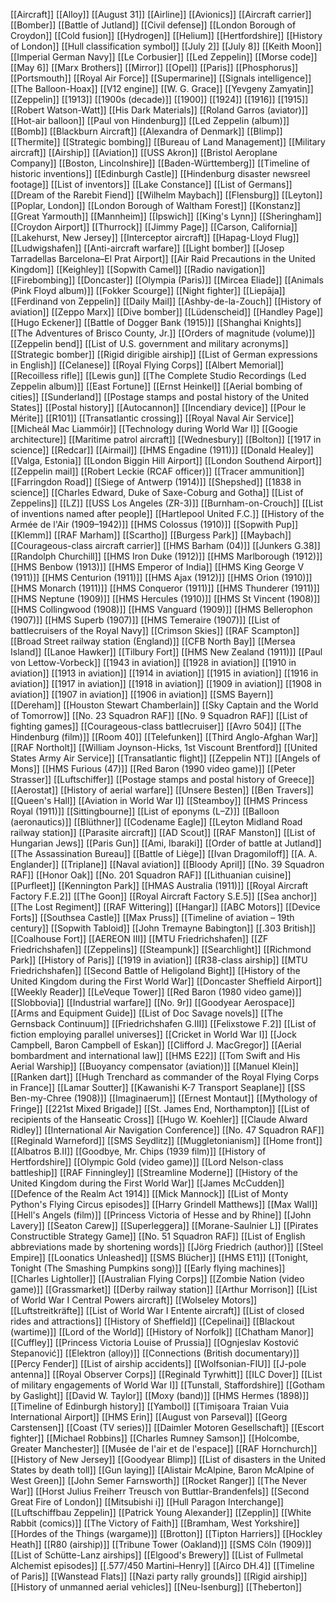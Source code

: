 [[Aircraft]]
[[Alloy]]
[[August 31]]
[[Airline]]
[[Avionics]]
[[Aircraft carrier]]
[[Bomber]]
[[Battle of Jutland]]
[[Civil defense]]
[[London Borough of Croydon]]
[[Cold fusion]]
[[Hydrogen]]
[[Helium]]
[[Hertfordshire]]
[[History of London]]
[[Hull classification symbol]]
[[July 2]]
[[July 8]]
[[Keith Moon]]
[[Imperial German Navy]]
[[Le Corbusier]]
[[Led Zeppelin]]
[[Morse code]]
[[May 6]]
[[Marx Brothers]]
[[Mirror]]
[[Opel]]
[[Paris]]
[[Phosphorus]]
[[Portsmouth]]
[[Royal Air Force]]
[[Supermarine]]
[[Signals intelligence]]
[[The Balloon-Hoax]]
[[V12 engine]]
[[W. G. Grace]]
[[Yevgeny Zamyatin]]
[[Zeppelin]]
[[1913]]
[[1900s (decade)]]
[[1900]]
[[1924]]
[[1916]]
[[1915]]
[[Robert Watson-Watt]]
[[His Dark Materials]]
[[Roland Garros (aviator)]]
[[Hot-air balloon]]
[[Paul von Hindenburg]]
[[Led Zeppelin (album)]]
[[Bomb]]
[[Blackburn Aircraft]]
[[Alexandra of Denmark]]
[[Blimp]]
[[Thermite]]
[[Strategic bombing]]
[[Bureau of Land Management]]
[[Military aircraft]]
[[Airship]]
[[Aviation]]
[[USS Akron]]
[[Bristol Aeroplane Company]]
[[Boston, Lincolnshire]]
[[Baden-Württemberg]]
[[Timeline of historic inventions]]
[[Edinburgh Castle]]
[[Hindenburg disaster newsreel footage]]
[[List of inventors]]
[[Lake Constance]]
[[List of Germans]]
[[Dream of the Rarebit Fiend]]
[[Wilhelm Maybach]]
[[Flensburg]]
[[Leyton]]
[[Poplar, London]]
[[London Borough of Waltham Forest]]
[[Konstanz]]
[[Great Yarmouth]]
[[Mannheim]]
[[Ipswich]]
[[King's Lynn]]
[[Sheringham]]
[[Croydon Airport]]
[[Thurrock]]
[[Jimmy Page]]
[[Carson, California]]
[[Lakehurst, New Jersey]]
[[Interceptor aircraft]]
[[Hapag-Lloyd Flug]]
[[Ludwigshafen]]
[[Anti-aircraft warfare]]
[[Light bomber]]
[[Josep Tarradellas Barcelona–El Prat Airport]]
[[Air Raid Precautions in the United Kingdom]]
[[Keighley]]
[[Sopwith Camel]]
[[Radio navigation]]
[[Firebombing]]
[[Doncaster]]
[[Olympia (Paris)]]
[[Mircea Eliade]]
[[Animals (Pink Floyd album)]]
[[Fokker Scourge]]
[[Night fighter]]
[[Liepāja]]
[[Ferdinand von Zeppelin]]
[[Daily Mail]]
[[Ashby-de-la-Zouch]]
[[History of aviation]]
[[Zeppo Marx]]
[[Dive bomber]]
[[Lüdenscheid]]
[[Handley Page]]
[[Hugo Eckener]]
[[Battle of Dogger Bank (1915)]]
[[Shanghai Knights]]
[[The Adventures of Brisco County, Jr.]]
[[Orders of magnitude (volume)]]
[[Zeppelin bend]]
[[List of U.S. government and military acronyms]]
[[Strategic bomber]]
[[Rigid dirigible airship]]
[[List of German expressions in English]]
[[Celanese]]
[[Royal Flying Corps]]
[[Albert Memorial]]
[[Recoilless rifle]]
[[Lewis gun]]
[[The Complete Studio Recordings (Led Zeppelin album)]]
[[East Fortune]]
[[Ernst Heinkel]]
[[Aerial bombing of cities]]
[[Sunderland]]
[[Postage stamps and postal history of the United States]]
[[Postal history]]
[[Autocannon]]
[[Incendiary device]]
[[Pour le Mérite]]
[[R101]]
[[Transatlantic crossing]]
[[Royal Naval Air Service]]
[[Micheál Mac Liammóir]]
[[Technology during World War I]]
[[Googie architecture]]
[[Maritime patrol aircraft]]
[[Wednesbury]]
[[Bolton]]
[[1917 in science]]
[[Redcar]]
[[Airmail]]
[[HMS Engadine (1911)]]
[[Donald Healey]]
[[Valga, Estonia]]
[[London Biggin Hill Airport]]
[[London Southend Airport]]
[[Zeppelin mail]]
[[Robert Leckie (RCAF officer)]]
[[Tracer ammunition]]
[[Farringdon Road]]
[[Siege of Antwerp (1914)]]
[[Shepshed]]
[[1838 in science]]
[[Charles Edward, Duke of Saxe-Coburg and Gotha]]
[[List of Zeppelins]]
[[LZ]]
[[USS Los Angeles (ZR-3)]]
[[Burnham-on-Crouch]]
[[List of inventions named after people]]
[[Hartlepool United F.C.]]
[[History of the Armée de l'Air (1909–1942)]]
[[HMS Colossus (1910)]]
[[Sopwith Pup]]
[[Klemm]]
[[RAF Marham]]
[[Scartho]]
[[Burgess Park]]
[[Maybach]]
[[Courageous-class aircraft carrier]]
[[HMS Barham (04)]]
[[Junkers G.38]]
[[Randolph Churchill]]
[[HMS Iron Duke (1912)]]
[[HMS Marlborough (1912)]]
[[HMS Benbow (1913)]]
[[HMS Emperor of India]]
[[HMS King George V (1911)]]
[[HMS Centurion (1911)]]
[[HMS Ajax (1912)]]
[[HMS Orion (1910)]]
[[HMS Monarch (1911)]]
[[HMS Conqueror (1911)]]
[[HMS Thunderer (1911)]]
[[HMS Neptune (1909)]]
[[HMS Hercules (1910)]]
[[HMS St Vincent (1908)]]
[[HMS Collingwood (1908)]]
[[HMS Vanguard (1909)]]
[[HMS Bellerophon (1907)]]
[[HMS Superb (1907)]]
[[HMS Temeraire (1907)]]
[[List of battlecruisers of the Royal Navy]]
[[Crimson Skies]]
[[RAF Scampton]]
[[Broad Street railway station (England)]]
[[CFB North Bay]]
[[Mersea Island]]
[[Lanoe Hawker]]
[[Tilbury Fort]]
[[HMS New Zealand (1911)]]
[[Paul von Lettow-Vorbeck]]
[[1943 in aviation]]
[[1928 in aviation]]
[[1910 in aviation]]
[[1913 in aviation]]
[[1914 in aviation]]
[[1915 in aviation]]
[[1916 in aviation]]
[[1917 in aviation]]
[[1918 in aviation]]
[[1909 in aviation]]
[[1908 in aviation]]
[[1907 in aviation]]
[[1906 in aviation]]
[[SMS Bayern]]
[[Dereham]]
[[Houston Stewart Chamberlain]]
[[Sky Captain and the World of Tomorrow]]
[[No. 23 Squadron RAF]]
[[No. 9 Squadron RAF]]
[[List of fighting games]]
[[Courageous-class battlecruiser]]
[[Avro 504]]
[[The Hindenburg (film)]]
[[Room 40]]
[[Telefunken]]
[[Third Anglo-Afghan War]]
[[RAF Northolt]]
[[William Joynson-Hicks, 1st Viscount Brentford]]
[[United States Army Air Service]]
[[Transatlantic flight]]
[[Zeppelin NT]]
[[Angels of Mons]]
[[HMS Furious (47)]]
[[Red Baron (1990 video game)]]
[[Peter Strasser]]
[[Luftschiffer]]
[[Postage stamps and postal history of Greece]]
[[Aerostat]]
[[History of aerial warfare]]
[[Unsere Besten]]
[[Ben Travers]]
[[Queen's Hall]]
[[Aviation in World War I]]
[[Steamboy]]
[[HMS Princess Royal (1911)]]
[[Sittingbourne]]
[[List of eponyms (L–Z)]]
[[Balloon (aeronautics)]]
[[Blüthner]]
[[Codename Eagle]]
[[Leyton Midland Road railway station]]
[[Parasite aircraft]]
[[AD Scout]]
[[RAF Manston]]
[[List of Hungarian Jews]]
[[Paris Gun]]
[[Ami, Ibaraki]]
[[Order of battle at Jutland]]
[[The Assassination Bureau]]
[[Battle of Liège]]
[[Ivan Dragomiloff]]
[[A. A. Englander]]
[[Triplane]]
[[Naval aviation]]
[[Bloody April]]
[[No. 39 Squadron RAF]]
[[Honor Oak]]
[[No. 201 Squadron RAF]]
[[Lithuanian cuisine]]
[[Purfleet]]
[[Kennington Park]]
[[HMAS Australia (1911)]]
[[Royal Aircraft Factory F.E.2]]
[[The Goon]]
[[Royal Aircraft Factory S.E.5]]
[[Sea anchor]]
[[The Lost Regiment]]
[[RAF Wittering]]
[[Hangar]]
[[ABC Motors]]
[[Device Forts]]
[[Southsea Castle]]
[[Max Pruss]]
[[Timeline of aviation – 19th century]]
[[Sopwith Tabloid]]
[[John Tremayne Babington]]
[[.303 British]]
[[Coalhouse Fort]]
[[AEREON III]]
[[MTU Friedrichshafen]]
[[ZF Friedrichshafen]]
[[Zeppelins]]
[[Steampunk]]
[[Searchlight]]
[[Richmond Park]]
[[History of Paris]]
[[1919 in aviation]]
[[R38-class airship]]
[[MTU Friedrichshafen]]
[[Second Battle of Heligoland Bight]]
[[History of the United Kingdom during the First World War]]
[[Doncaster Sheffield Airport]]
[[Weekly Reader]]
[[LeVeque Tower]]
[[Red Baron (1980 video game)]]
[[Slobbovia]]
[[Industrial warfare]]
[[No. 9r]]
[[Goodyear Aerospace]]
[[Arms and Equipment Guide]]
[[List of Doc Savage novels]]
[[The Gernsback Continuum]]
[[Friedrichshafen G.III]]
[[Felixstowe F.2]]
[[List of fiction employing parallel universes]]
[[Cricket in World War I]]
[[Jock Campbell, Baron Campbell of Eskan]]
[[Clifford J. MacGregor]]
[[Aerial bombardment and international law]]
[[HMS E22]]
[[Tom Swift and His Aerial Warship]]
[[Buoyancy compensator (aviation)]]
[[Manuel Klein]]
[[Ranken dart]]
[[Hugh Trenchard as commander of the Royal Flying Corps in France]]
[[Lamar Soutter]]
[[Kawanishi K-7 Transport Seaplane]]
[[SS Ben-my-Chree (1908)]]
[[Imaginaerum]]
[[Ernest Montaut]]
[[Mythology of Fringe]]
[[221st Mixed Brigade]]
[[St. James End, Northampton]]
[[List of recipients of the Hanseatic Cross]]
[[Hugo W. Koehler]]
[[Claude Alward Ridley]]
[[International Air Navigation Conference]]
[[No. 47 Squadron RAF]]
[[Reginald Warneford]]
[[SMS Seydlitz]]
[[Muggletonianism]]
[[Home front]]
[[Albatros B.II]]
[[Goodbye, Mr. Chips (1939 film)]]
[[History of Hertfordshire]]
[[Olympic Gold (video game)]]
[[Lord Nelson-class battleship]]
[[RAF Finningley]]
[[Streamline Moderne]]
[[History of the United Kingdom during the First World War]]
[[James McCudden]]
[[Defence of the Realm Act 1914]]
[[Mick Mannock]]
[[List of Monty Python's Flying Circus episodes]]
[[Harry Grindell Matthews]]
[[Max Wall]]
[[Hell's Angels (film)]]
[[Princess Victoria of Hesse and by Rhine]]
[[John Lavery]]
[[Seaton Carew]]
[[Superleggera]]
[[Morane-Saulnier L]]
[[Pirates Constructible Strategy Game]]
[[No. 51 Squadron RAF]]
[[List of English abbreviations made by shortening words]]
[[Jörg Friedrich (author)]]
[[Steel Empire]]
[[Loonatics Unleashed]]
[[SMS Blücher]]
[[HMS E11]]
[[Tonight, Tonight (The Smashing Pumpkins song)]]
[[Early flying machines]]
[[Charles Lightoller]]
[[Australian Flying Corps]]
[[Zombie Nation (video game)]]
[[Grassmarket]]
[[Derby railway station]]
[[Arthur Morrison]]
[[List of World War I Central Powers aircraft]]
[[Wolseley Motors]]
[[Luftstreitkräfte]]
[[List of World War I Entente aircraft]]
[[List of closed rides and attractions]]
[[History of Sheffield]]
[[Cepelinai]]
[[Blackout (wartime)]]
[[Lord of the World]]
[[History of Norfolk]]
[[Chatham Manor]]
[[Cuffley]]
[[Princess Victoria Louise of Prussia]]
[[Ognjeslav Kostović Stepanović]]
[[Elektron (alloy)]]
[[Connections (British documentary)]]
[[Percy Fender]]
[[List of airship accidents]]
[[Wolfsonian-FIU]]
[[J-pole antenna]]
[[Royal Observer Corps]]
[[Reginald Tyrwhitt]]
[[ILC Dover]]
[[List of military engagements of World War I]]
[[Tunstall, Staffordshire]]
[[Gotham by Gaslight]]
[[David W. Taylor]]
[[Moxy (band)]]
[[HMS Hermes (1898)]]
[[Timeline of Edinburgh history]]
[[Yambol]]
[[Timișoara Traian Vuia International Airport]]
[[HMS Erin]]
[[August von Parseval]]
[[Georg Carstensen]]
[[Coast (TV series)]]
[[Daimler Motoren Gesellschaft]]
[[Escort fighter]]
[[Michael Robbins]]
[[Charles Rumney Samson]]
[[Holcombe, Greater Manchester]]
[[Musée de l'air et de l'espace]]
[[RAF Hornchurch]]
[[History of New Jersey]]
[[Goodyear Blimp]]
[[List of disasters in the United States by death toll]]
[[Gun laying]]
[[Alistair McAlpine, Baron McAlpine of West Green]]
[[John Semer Farnsworth]]
[[Rocket Ranger]]
[[The Never War]]
[[Horst Julius Freiherr Treusch von Buttlar-Brandenfels]]
[[Second Great Fire of London]]
[[Mitsubishi i]]
[[Hull Paragon Interchange]]
[[Luftschiffbau Zeppelin]]
[[Patrick Young Alexander]]
[[Zepplin]]
[[White Rabbit (comics)]]
[[The Victory of Faith]]
[[Bramham, West Yorkshire]]
[[Hordes of the Things (wargame)]]
[[Brotton]]
[[Tipton Harriers]]
[[Hockley Heath]]
[[R80 (airship)]]
[[Tribune Tower (Oakland)]]
[[SMS Cöln (1909)]]
[[List of Schütte-Lanz airships]]
[[Elgood's Brewery]]
[[List of Fullmetal Alchemist episodes]]
[[.577/450 Martini–Henry]]
[[Airco DH.4]]
[[Timeline of Paris]]
[[Wanstead Flats]]
[[Nazi party rally grounds]]
[[Rigid airship]]
[[History of unmanned aerial vehicles]]
[[Neu-Isenburg]]
[[Theberton]]
